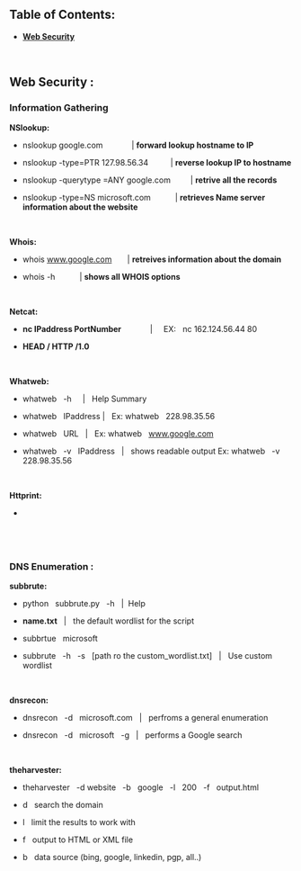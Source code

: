 
## Table of Contents:

- [__Web Security__](https://github.com/nairuzabulhul/RoadMap/blob/master/PTP/XXL_Commands.md#web-security-)



&nbsp;
&nbsp;
&nbsp;

## Web Security : 

### Information Gathering 

__NSlookup:__
    
- nslookup google.com   &nbsp; &nbsp; &nbsp; &nbsp; &nbsp;  &nbsp;  |  __forward lookup hostname to IP__ 
		
		
- nslookup -type=PTR 127.98.56.34 &nbsp; &nbsp; &nbsp; &nbsp;&nbsp; |  __reverse lookup IP to hostname__  
			
			
- nslookup -querytype =ANY  google.com  &nbsp;  &nbsp; &nbsp; &nbsp; |  __retrive all the records__ 


- nslookup -type=NS microsoft.com &nbsp; &nbsp; &nbsp; &nbsp; &nbsp; | __retrieves Name server information about the website__   


&nbsp;
&nbsp;
&nbsp;

__Whois:__

- whois www.google.com  &nbsp; &nbsp; &nbsp; | __retreives information about the domain__

- whois -h  &nbsp; &nbsp; &nbsp; &nbsp; &nbsp; | __shows all WHOIS options__


&nbsp;
&nbsp;
&nbsp;

__Netcat:__

- __nc IPaddress  PortNumber__ &nbsp; &nbsp; &nbsp; &nbsp; &nbsp; &nbsp; |  &nbsp;  &nbsp; EX:  &nbsp; nc 162.124.56.44 80 

- __HEAD / HTTP /1.0__  


&nbsp;
&nbsp;
&nbsp;

__Whatweb:__

- whatweb &nbsp; -h  &nbsp; &nbsp; | &nbsp; Help Summary 

- whatweb &nbsp; IPaddress  | &nbsp; Ex: whatweb  &nbsp; 228.98.35.56

- whatweb &nbsp; URL &nbsp; |  &nbsp; Ex: whatweb  &nbsp;  www.google.com

- whatweb &nbsp; -v  &nbsp; IPaddress  &nbsp; |  &nbsp; shows readable output Ex: whatweb  &nbsp; -v  &nbsp; 228.98.35.56

&nbsp;
&nbsp;
&nbsp;

__Httprint:__

- 

&nbsp;
&nbsp;
&nbsp;
----------------------------------------------------------------------------------------------------------------------------------------

### DNS Enumeration : 

__subbrute:__


- python &nbsp; subbrute.py  &nbsp; -h &nbsp; | &nbsp;Help

- __name.txt__ &nbsp; |  &nbsp; the default wordlist for the script 

- subbrtue &nbsp; microsoft &nbsp; 

- subbrute &nbsp; -h &nbsp; -s &nbsp; [path ro the custom_wordlist.txt] &nbsp; | &nbsp; Use custom wordlist 

&nbsp;
&nbsp;
&nbsp;

__dnsrecon:__

- dnsrecon &nbsp; -d &nbsp; microsoft.com &nbsp; | &nbsp; perfroms a general enumeration  

- dnsrecon &nbsp; -d &nbsp; microsoft &nbsp; -g &nbsp; | &nbsp; performs a Google search 


&nbsp;
&nbsp;
&nbsp;

__theharvester:__

- theharvester &nbsp; -d website  &nbsp; -b &nbsp; google &nbsp; -l &nbsp; 200 &nbsp; -f &nbsp; output.html 

- d &nbsp; search the domain 

- l &nbsp; limit the results to work with 

- f &nbsp; output to HTML or XML file 

- b &nbsp; data source (bing, google, linkedin, pgp, all..)


&nbsp;
&nbsp;
&nbsp;
--------------------------------------------------------------------------------------------------------------------------------------
